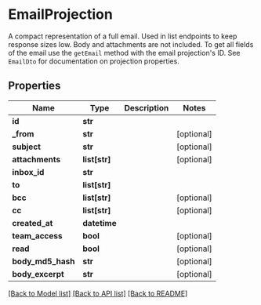 # EmailProjection

A compact representation of a full email. Used in list endpoints to keep response sizes low. Body and attachments are not included. To get all fields of the email use the `getEmail` method with the email projection's ID. See `EmailDto` for documentation on projection properties.
## Properties
Name | Type | Description | Notes
------------ | ------------- | ------------- | -------------
**id** | **str** |  | 
**_from** | **str** |  | [optional] 
**subject** | **str** |  | [optional] 
**attachments** | **list[str]** |  | [optional] 
**inbox_id** | **str** |  | 
**to** | **list[str]** |  | 
**bcc** | **list[str]** |  | [optional] 
**cc** | **list[str]** |  | [optional] 
**created_at** | **datetime** |  | 
**team_access** | **bool** |  | [optional] 
**read** | **bool** |  | [optional] 
**body_md5_hash** | **str** |  | [optional] 
**body_excerpt** | **str** |  | [optional] 

[[Back to Model list]](../README#documentation-for-models) [[Back to API list]](../README#documentation-for-api-endpoints) [[Back to README]](../README)


